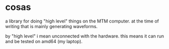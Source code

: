 
# cosas

a library for doing "high level" things on the MTM computer.
at the time of writing that is mainly generating waveforms.

by "high level" i mean unconnected with the hardware.
this means it can run and be tested on amd64 (my laptop).